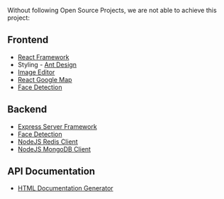 Without following Open Source Projects, we are not able to achieve this project:

## Frontend

* [React Framework](https://reactjs.org/)
* Styling - [Ant Design](https://ant.design/)
* [Image Editor](https://github.com/nhn/tui.image-editor)
* [React Google Map](https://github.com/google-map-react/google-map-react)
* [Face Detection](https://github.com/justadudewhohacks/face-api.js)

## Backend

* [Express Server Framework](https://expressjs.com/)
* [Face Detection](https://github.com/justadudewhohacks/face-api.js)
* [NodeJS Redis Client](https://github.com/tj/connect-redis)
* [NodeJS MongoDB Client](https://github.com/mongo-js/mongojs)

## API Documentation

* [HTML Documentation Generator](https://apidocjs.com/)